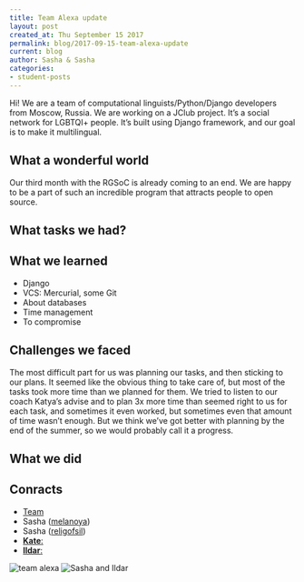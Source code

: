 ```yaml
---
title: Team Alexa update
layout: post
created_at: Thu September 15 2017
permalink: blog/2017-09-15-team-alexa-update
current: blog
author: Sasha & Sasha
categories:
- student-posts
---
```



Hi! We are a team of computational linguists/Python/Django developers from Moscow, Russia. We are working on a JClub project. It’s a social network for LGBTQI+ people. It’s built using Django framework, and our goal is to make it multilingual.

## What a wonderful world
Our third month with the RGSoC is already coming to an end. We are happy to be a part of such an incredible program that attracts people to open source.


## What tasks we had?

## What we learned
* Django
* VCS: Mercurial, some Git
* About databases
* Time management
* To compromise

## Challenges we faced
The most difficult part for us was planning our tasks, and then sticking to our plans. It seemed like the obvious thing to take care of, but most of the tasks took more time than we planned for them. We tried to listen to our coach Katya’s advise and to plan 3x more time than seemed right to us for each task, and sometimes it even worked, but sometimes even that amount of time wasn’t enough. But we think we’ve got better with planning by the end of the summer, so we would probably call it a progress. 

## What we did


## Conracts
* [Team](https://twitter.com/linguistsare)
* Sasha ([melanoya](https://github.com/melanoya))
* Sasha ([religofsil](https://github.com/religofsil))
* [__Kate__:](https://github.com/Sereni)
* [__Ildar__:](https://github.com/theotheo)

<img src="/img/blog/2017/TeamServo_Neha.jpg" alt="team alexa">
<img src="/img/blog/2017/TeamServo_Neha_Rakhi.jpg" alt="Sasha and Ildar">
